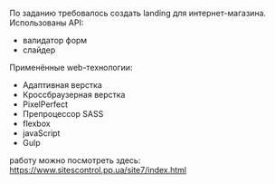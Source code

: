По заданию требовалось создать landing для интернет-магазина.
Использованы API:
- валидатор форм
- слайдер

Применённые web-технологии:

- Адаптивная верстка
- Кроссбраузерная верстка
- PixelPerfect
- Препроцессор SASS
- flexbox
- javaScript
- Gulp

работу можно посмотреть здесь: https://www.sitescontrol.pp.ua/site7/index.html
